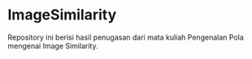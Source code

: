 # ImageSimilarity

Repository ini berisi hasil penugasan dari mata kuliah Pengenalan Pola mengenai Image Similarity.

